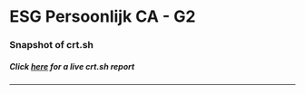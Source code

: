 # ESG Persoonlijk CA - G2
### Snapshot of crt.sh
##### Click [here](https://crt.sh/?q=D2075EE0CB6C4152F74946DE8926C8ACFA1958198DD9A1874F50F23E9F76EF5F) for a live crt.sh report

---
